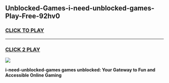 
## Unblocked-Games-i-need-unblocked-games-Play-Free-92hv0
<h3>
<a href="https://premium76.site?title=i-need-unblocked-games&ref=20A">CLICK TO PLAY</a></h3>
<hr>

<h3>
<a href="https://premium76.site?title=i-need-unblocked-games&ref=20A">CLICK 2 PLAY</a>
  
</h3>

<a href="https://premium76.site?title=i-need-unblocked-games&ref=20A"><img src="https://clearcache.store/games.png"></a>


**i-need-unblocked-games games unblocked: Your Gateway to Fun and Accessible Online Gaming**
